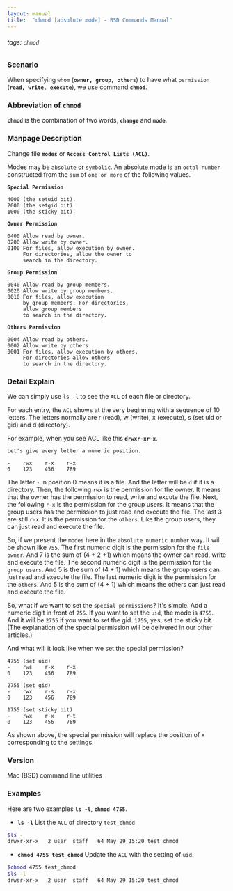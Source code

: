 ```yaml
---
layout: manual
title:  "chmod [absolute mode] - BSD Commands Manual"
---
```

###### tags: `chmod`

### Scenario
When specifying `whom` (__`owner, group, others`__) to have what `permission` (__`read, write, execute`__), we use command __`chmod`__.

### Abbreviation of `chmod` 
__`chmod`__ is the combination of two words, __`change`__ and __`mode`__.

### Manpage Description
Change file __`modes`__ or __`Access Control Lists (ACL)`__.

Modes may be `absolute` or `symbolic`. An absolute mode is an `octal number` constructed from the `sum` of `one or more` of the following values.


__`Special Permission`__
```
4000 (the setuid bit). 
2000 (the setgid bit).
1000 (the sticky bit). 
```

__`Owner Permission`__
```
0400 Allow read by owner.
0200 Allow write by owner.
0100 For files, allow execution by owner.  
     For directories, allow the owner to 
     search in the directory.
```

__`Group Permission`__
```
0040 Allow read by group members.
0020 Allow write by group members.
0010 For files, allow execution 
     by group members. For directories, 
     allow group members 
     to search in the directory.
```

__`Others Permission`__
```
0004 Allow read by others.
0002 Allow write by others.
0001 For files, allow execution by others. 
     For directories allow others 
     to search in the directory.
```

### Detail Explain
We can simply use `ls -l` to see the `ACL` of each file or directory. 

For each entry, the `ACL` shows at the very beginning with a sequence of 10 letters. The letters normally are r (read), w (write), x (execute), s (set uid or gid) and d (directory). 

For example, when you see ACL like this __`drwxr-xr-x`__.

```
Let's give every letter a numeric position.

-    rwx    r-x    r-x
0    123    456    789
```

The letter `-` in position 0 means it is a file. And the letter will be `d` if it is a directory. Then, the following `rwx` is the permission for the owner. It means that the owner has the permission to read, write and excute the file. Next, the following `r-x` is the permission for the group users. It means that the group users has the permission to just read and execute the file. The last 3 are still `r-x`. It is the permission for the `others`. Like the group users, they can just read and execute the file. 

So, if we present the `modes` here in the `absolute numeric number` way. It will be shown like `755`. The first numeric digit is the permission for the `file owner`. And 7 is the sum of (4 + 2 +1) which means the owner can read, write and execute the file. The second numeric digit is the permission for `the group users`. And 5 is the sum of (4 + 1) which means the group users can just read and execute the file. The last numeric digit is the permission for the `others`. And 5 is the sum of (4 + 1) which means the others can just read and execute the file.

So, what if we want to set the `special permissions`? It's simple. Add a numeric digit in front of `755`. If you want to set the `uid`, the mode is `4755`. And it will be `2755` if you want to set the gid. `1755`, yes, set the sticky bit. (The explanation of the special permission will be delivered in our other articles.)

And what will it look like when we set the special permission?

```
4755 (set uid)
-    rws    r-x    r-x
0    123    456    789

2755 (set gid)
-    rwx    r-s    r-x
0    123    456    789

1755 (set sticky bit)
-    rwx    r-x    r-t
0    123    456    789
```

As shown above, the special permission will replace the position of x corresponding to the settings.


### Version
Mac (BSD) command line utilities

### Examples
Here are two examples __`ls -l`__, __`chmod 4755`__.

- __`ls -l`__ List the `ACL` of directory `test_chmod`

```bash
$ls -
drwxr-xr-x   2 user  staff   64 May 29 15:20 test_chmod
```

- __`chmod 4755 test_chmod`__ Update the `ACL` with the setting of `uid`.

```bash
$chmod 4755 test_chmod
$ls -l
drwsr-xr-x   2 user  staff   64 May 29 15:20 test_chmod
```

